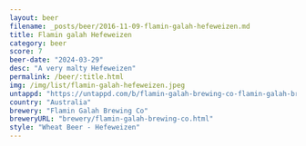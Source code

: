 ```yaml
---
layout: beer
filename: _posts/beer/2016-11-09-flamin-galah-hefeweizen.md
title: Flamin galah Hefeweizen
category: beer
score: 7
beer-date: "2024-03-29"
desc: "A very malty Hefeweizen"
permalink: /beer/:title.html
img: /img/list/flamin-galah-hefeweizen.jpeg
untappd: "https://untappd.com/b/flamin-galah-brewing-co-flamin-galah-brewing-co-hefeweizen/5150824"
country: "Australia"
brewery: "Flamin Galah Brewing Co"
breweryURL: "brewery/flamin-galah-brewing-co.html"
style: "Wheat Beer - Hefeweizen"
---
```


